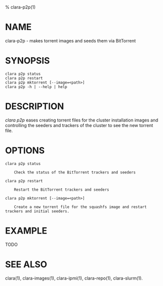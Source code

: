% clara-p2p(1)

# NAME

clara-p2p - makes torrent images and seeds them via BitTorrent

# SYNOPSIS

    clara p2p status
    clara p2p restart
    clara p2p mktorrent [--image=<path>]
    clara p2p -h | --help | help

# DESCRIPTION

*clara p2p* eases creating torrent files for the cluster installation images
and controlling the seeders and trackers of the cluster to see the new torrent file.

# OPTIONS

    clara p2p status

        Check the status of the BitTorrent trackers and seeders

    clara p2p restart

        Restart the BitTorrent trackers and seeders

    clara p2p mktorrent [--image=<path>]

        Create a new torrent file for the squashfs image and restart trackers and initial seeders.

# EXAMPLE

TODO

# SEE ALSO

clara(1), clara-images(1), clara-ipmi(1), clara-repo(1), clara-slurm(1).
